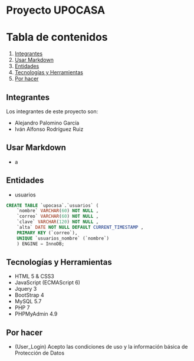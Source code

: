 # Proyecto UPOCASA

# Tabla de contenidos
1. [Integrantes](#integrantes)
2. [Usar Markdown](#usar-markdown)
3. [Entidades](#entidades)
4. [Tecnologías y Herramientas](#tecnologias-y-herramientas)
5. [Por hacer](#por-hacer)

## Integrantes
Los integrantes de este proyecto son:
* Alejandro Palomino García
* Iván Alfonso Rodríguez Ruiz

## Usar Markdown
* a

## Entidades
* usuarios

```sql
CREATE TABLE `upocasa`.`usuarios` ( 
    `nombre` VARCHAR(60) NOT NULL , 
    `correo` VARCHAR(60) NOT NULL , 
    `clave` VARCHAR(120) NOT NULL , 
    `alta` DATE NOT NULL DEFAULT CURRENT_TIMESTAMP , 
    PRIMARY KEY (`correo`), 
    UNIQUE `usuarios_nombre` (`nombre`)
    ) ENGINE = InnoDB;
```



## Tecnologías y Herramientas
* HTML 5 & CSS3
* JavaScript (ECMAScript 6)
* Jquery 3
* BootStrap 4
* MySQL 5.7
* PHP 7
* PHPMyAdmin 4.9

## Por hacer
* (User_Login) Acepto las condiciones de uso y la información básica de Protección de Datos

